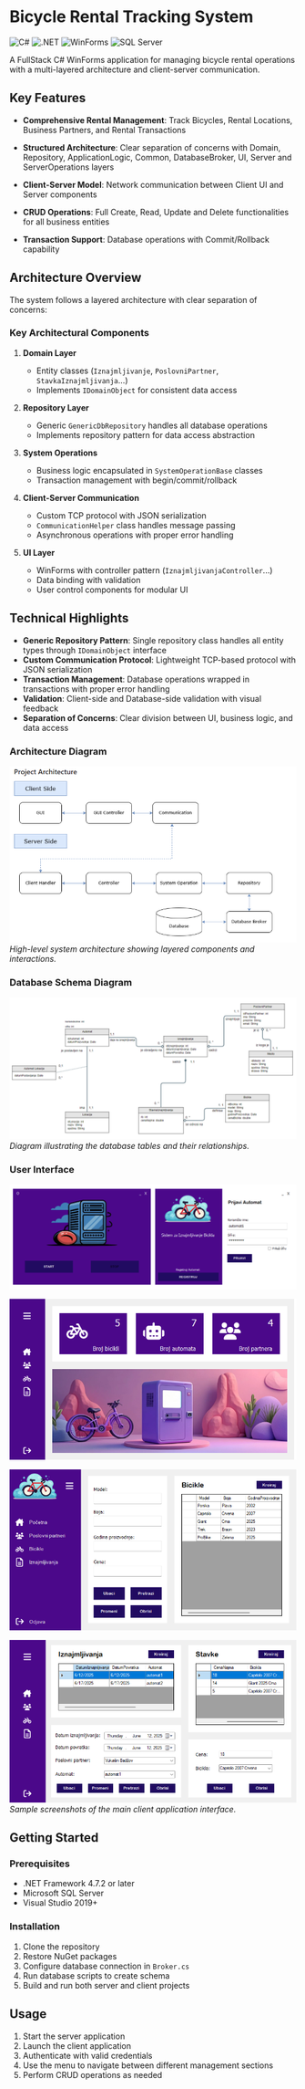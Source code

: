 # Bicycle Rental Tracking System

![C#](https://img.shields.io/badge/C%23-239120?style=for-the-badge&logo=c-sharp&logoColor=white) ![.NET](https://img.shields.io/badge/.NET-5C2D91?style=for-the-badge&logo=.net&logoColor=white) ![WinForms](https://img.shields.io/badge/Windows_Forms-5C2D91?style=for-the-badge&logo=.net&logoColor=white) ![SQL Server](https://img.shields.io/badge/Microsoft_SQL_Server-CC2927?style=for-the-badge&logo=microsoft-sql-server&logoColor=white)

A FullStack C# WinForms application for managing bicycle rental operations with a multi-layered architecture and client-server communication.

## Key Features

- **Comprehensive Rental Management**: Track Bicycles, Rental Locations, Business Partners, and Rental Transactions

- **Structured Architecture**: Clear separation of concerns with Domain, Repository, ApplicationLogic, Common, DatabaseBroker, UI, Server and ServerOperations layers
- **Client-Server Model**: Network communication between Client UI and Server components
- **CRUD Operations**: Full Create, Read, Update and Delete functionalities for all business entities
- **Transaction Support**: Database operations with Commit/Rollback capability

## Architecture Overview

The system follows a layered architecture with clear separation of concerns:

### Key Architectural Components

1. **Domain Layer**  
   - Entity classes (`Iznajmljivanje`, `PoslovniPartner`, `StavkaIznajmljivanja`...)  
   - Implements `IDomainObject` for consistent data access  

2. **Repository Layer**  
   - Generic `GenericDbRepository` handles all database operations  
   - Implements repository pattern for data access abstraction  

3. **System Operations**  
   - Business logic encapsulated in `SystemOperationBase` classes  
   - Transaction management with begin/commit/rollback  

4. **Client-Server Communication**  
   - Custom TCP protocol with JSON serialization  
   - `CommunicationHelper` class handles message passing  
   - Asynchronous operations with proper error handling  

5. **UI Layer**  
   - WinForms with controller pattern (`IznajmljivanjaController`...)  
   - Data binding with validation  
   - User control components for modular UI  

## Technical Highlights

- **Generic Repository Pattern**: Single repository class handles all entity types through `IDomainObject` interface  
- **Custom Communication Protocol**: Lightweight TCP-based protocol with JSON serialization  
- **Transaction Management**: Database operations wrapped in transactions with proper error handling  
- **Validation**: Client-side and Database-side validation with visual feedback  
- **Separation of Concerns**: Clear division between UI, business logic, and data access  



### Architecture Diagram

![Architecture Diagram](screenshots/architecture%20diagram.png)
*High-level system architecture showing layered components and interactions.*

### Database Schema Diagram

![Database Schema](screenshots/database%20schema.png)
*Diagram illustrating the database tables and their relationships.*

### User Interface

![User Interface](screenshots/user%20interface%201.png)

![User Interface](screenshots/user%20interface%202.png)

![User Interface](screenshots/user%20interface%203.png)

![User Interface](screenshots/user%20interface%204.png)
*Sample screenshots of the main client application interface.*


## Getting Started

### Prerequisites

- .NET Framework 4.7.2 or later  
- Microsoft SQL Server  
- Visual Studio 2019+  

### Installation

1. Clone the repository  
2. Restore NuGet packages  
3. Configure database connection in `Broker.cs`  
4. Run database scripts to create schema  
5. Build and run both server and client projects  

## Usage

1. Start the server application  
2. Launch the client application  
3. Authenticate with valid credentials  
4. Use the menu to navigate between different management sections  
5. Perform CRUD operations as needed  


